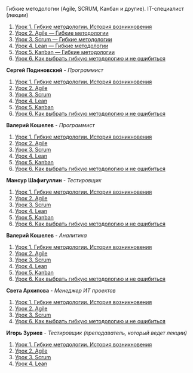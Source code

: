 Гибкие методологии (Agile, SCRUM, Канбан и другие). IT-специалист (лекции)

1. [Урок 1. Гибкие методологии. История возникновения](https://youtu.be/d1pIAfxMHMQ)
2. [Урок 2. Agile — Гибкие методологии](https://youtu.be/5JI37uSRs4U)
3. [Урок 3. Scrum — Гибкие методологии](https://youtu.be/dc2oFYCS9cA)
4. [Урок 4. Lean — Гибкие методологии](https://youtu.be/AE8p30_dSs8)
5. [Урок 5. Kanban — Гибкие методологии](https://youtu.be/bQEbjBEmgUk)
6. [Урок 6. Как выбрать гибкую методологию и не ошибиться](https://youtu.be/T5mowVJ7OJQ)

**Сергей Подиновский** - _Программист_

1. [Урок 1. Гибкие методологии. История возникновения](https://youtu.be/bgcSrjF8ZBU)
2. [Урок 2. Agile](https://youtu.be/xqMp9Ym9Il0)
3. [Урок 3. Scrum](https://youtu.be/7qpPE-uLu4w)
4. [Урок 4. Lean](https://youtu.be/DBSnePcTTZs)
5. [Урок 5. Kanban](https://youtu.be/djIV1vmjtIA)
6. [Урок 6. Как выбрать гибкую методологию и не ошибиться](https://youtu.be/fzuLCA3wTTE)

**Валерий Кошелев** - _Программист_

1. [Урок 1. Гибкие методологии. История возникновения](https://youtu.be/tZ0qedX4OrE)
2. [Урок 2. Agile](https://youtu.be/66idp3oybas)
3. [Урок 3. Scrum](https://youtu.be/7JqNzudvdss)
4. [Урок 4. Lean](https://youtu.be/lij3M3nFDmU)
5. [Урок 5. Kanban](https://youtu.be/R64W81hLC8g)
6. [Урок 6. Как выбрать гибкую методологию и не ошибиться](https://youtu.be/f_on9Q-1-XE)

**Мансур Шафигуллин** - _Тестировщик_

1. [Урок 1. Гибкие методологии. История возникновения](https://youtu.be/-64fjyHunbY)
2. [Урок 2. Agile](https://youtu.be/yAVPuVPoq6I)
3. [Урок 3. Scrum](https://youtu.be/JgS3xLG651Q)
4. [Урок 4. Lean](https://youtu.be/8FUXO5GyQtE)
5. [Урок 5. Kanban](https://youtu.be/Of7HJ_r0Flc)
6. [Урок 6. Как выбрать гибкую методологию и не ошибиться](https://youtu.be/OSBiCnjpFY4)

**Валерий Кошелев** - _Аналитика_

1. [Урок 1. Гибкие методологии. История возникновения](https://youtu.be/WlHIbsg6fDs)
2. [Урок 2. Agile](https://youtu.be/FP1Xz6yaGCk)
3. [Урок 3. Scrum](https://youtu.be/zgr27PTI3o8)
4. [Урок 4. Lean](https://youtu.be/xb5cG9hoPuM)
5. [Урок 5. Kanban](https://youtu.be/XJEFuBXpp7E)
6. [Урок 6. Как выбрать гибкую методологию и не ошибиться](https://youtu.be/VVtqBca2l8E)

**Света Архипова** - _Менеджер ИТ проектов_

1. [Урок 1. Гибкие методологии. История возникновения](https://youtu.be/g3bVUQ6ZFIw)
2. [Урок 2. Agile](https://youtu.be/m0x7tcPRFCY)
3. [Урок 3. Scrum](https://youtu.be/Rs6EB7kin04)
4. [Урок 6. Как выбрать гибкую методологию и не ошибиться](https://youtu.be/AKY4oMmW6VI)

**Игорь Зуриев** - _Тестировщик (преподаватель, который ведет лекции)_

1. [Урок 1. Гибкие методологии. История возникновения](https://youtu.be/cnEeySSv7ms)
2. [Урок 2. Agile](https://youtu.be/Gbjzs1ItDHw)
3. [Урок 3. Scrum](https://youtu.be/UurGregTdls)
4. [Урок 4. Lean](https://youtu.be/cOHEYukh-oU)
